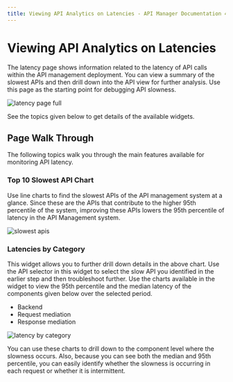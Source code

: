 ```yaml
---
title: Viewing API Analytics on Latencies - API Manager Documentation 4.0.0
---
```


# Viewing API Analytics on Latencies

The latency page shows information related to the latency of API calls within the API management deployment. You can view a summary of the slowest APIs and then drill down into the API view for further analysis. Use this page as the starting point for debugging API slowness. 

![latency page full]({{base_path}}/assets/img/analytics/latency/latency-page-full.png)

See the topics given below to get details of the available widgets.

## Page Walk Through
The following topics walk you through the main features available for monitoring API latency.

### Top 10 Slowest API Chart
Use line charts to find the slowest APIs of the API management system at a glance. Since these are the APIs that contribute to the higher 95th percentile of the system, improving these APIs lowers the 95th percentile of latency in the API Management system.

![slowest apis]({{base_path}}/assets/img/analytics/latency/slowest-apis.png)
### Latencies by Category
This widget allows you to further drill down details in the above chart. Use the API selector in this widget to select the slow API you identified in the earlier step and then troubleshoot further. Use the charts available in the widget to view the 95th percentile and the median latency of the components given below over the selected period.
- Backend
- Request mediation
- Response mediation

![latency by category]({{base_path}}/assets/img/analytics/latency/latency-by-category.png)

You can use these charts to drill down to the component level where the slowness occurs. Also, because you can see both the median and 95th percentile, you can easily identify whether the slowness is occurring in each request or whether it is intermittent.
